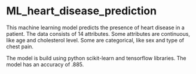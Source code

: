 # ML_heart_disease_prediction

This machine learning model predicts the presence of heart disease in a patient. The data consists of 14 attributes. Some attributes are continuous, like age and cholesterol level. Some are categorical, like sex and type of chest pain. 

The model is build using python scikit-learn and tensorflow libraries. The model has an accuracy of .885.
